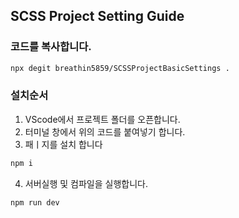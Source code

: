 ## SCSS Project Setting Guide

### 코드를 복사합니다.

```bash
npx degit breathin5859/SCSSProjectBasicSettings .
```

### 설치순서

1. VScode에서 프로젝트 폴더를 오픈합니다.
2. 터미널 창에서 위의 코드를 붙여넣기 합니다.
3. 패ㅣ지를 설치 합니다

```bash
npm i
```

4. 서버실행 및 컴파일을 실행합니다.

```bash
npm run dev
```

